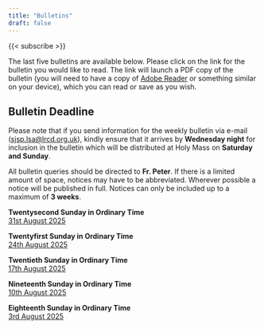 ```yaml
---
title: "Bulletins"
draft: false
---
```


{{< subscribe >}}

The last five bulletins are available below. Please click on the link for the bulletin you would like to read. The link will launch a PDF copy of the bulletin (you will need to have a copy of [Adobe Reader](https://get.adobe.com/reader/) or something similar on your device), which you can read or save as you wish.

## Bulletin Deadline

Please note that if you send information for the weekly bulletin via e-mail ([sjsp.lsa@lrcd.org.uk](mailto:sjsp.lsa@lrcd.org.uk)), kindly ensure that it arrives by **Wednesday night** for inclusion in the bulletin which will be distributed at Holy Mass on **Saturday and Sunday**.

All bulletin queries should be directed to **Fr. Peter**. If there is a limited amount of space, notices may have to be abbreviated. Wherever possible a notice will be published in full. Notices can only be included up to a maximum of **3 weeks**.

**Twentysecond Sunday in Ordinary Time**  
[31st August 2025](/bulletins/Bulletin310825.pdf)  

**Twentyfirst Sunday in Ordinary Time**  
[24th August 2025](/bulletins/Bulletin240825.pdf)  

**Twentieth Sunday in Ordinary Time**  
[17th August 2025](/bulletins/Bulletin170825.pdf)  

**Nineteenth Sunday in Ordinary Time**  
[10th August 2025](/bulletins/Bulletin100825.pdf)  

**Eighteenth Sunday in Ordinary Time**  
[3rd August 2025](/bulletins/Bulletin030825.pdf)  
